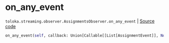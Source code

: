 # on_any_event
`toloka.streaming.observer.AssignmentsObserver.on_any_event` | [Source code](https://github.com/Toloka/toloka-kit/blob/v1.1.2/src/streaming/observer.py#L378)

```python
on_any_event(self, callback: Union[Callable[[List[AssignmentEvent]], None], Callable[[List[AssignmentEvent]], Awaitable[None]]])
```

